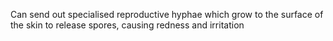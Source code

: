 Can send out specialised reproductive hyphae which grow to the surface of the skin to release spores, causing redness and irritation